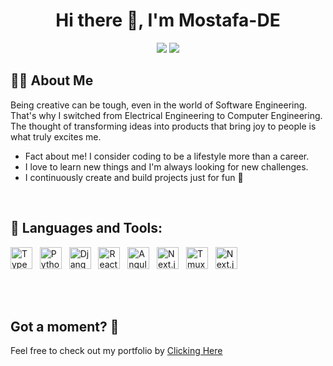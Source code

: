 <h1 align="center">Hi there 👋, I'm Mostafa-DE</h1>
<div align="center">
    <a href = "https://www.linkedin.com/in/mostafa-de/" target="_blank"><img src="https://img.icons8.com/fluent/48/000000/linkedin.png"/></a>
    <a href = "https://twitter.com/m_fayyad0_0" target="_blank"><img src="https://img.icons8.com/fluent/48/000000/twitter.png"/></a>
</div>


## 🙋‍♂️ About Me

Being creative can be tough, even in the world of Software Engineering. That's why I switched from Electrical Engineering to Computer Engineering. The thought of transforming ideas into products that bring joy to people is what truly excites me.
 - Fact about me! I consider coding to be a lifestyle more than a career.
 - I love to learn new things and I'm always looking for new challenges.
 - I continuously create and build projects just for fun 🙂

<br />

## 🚀 Languages and Tools:

<p align="left"> 
    <img src="https://github.com/get-icon/geticon/raw/master/icons/typescript-icon.svg" alt="Typescript" width="35px" height="35px">&nbsp;&nbsp;
    <img src="https://github.com/get-icon/geticon/raw/master/icons/python.svg" alt="Python" width="35px" height="35px">&nbsp;&nbsp;
    <img src="https://github.com/get-icon/geticon/raw/master/icons/django.svg" alt="Django" width="35px" height="35px">&nbsp;&nbsp;
    <img src="https://github.com/get-icon/geticon/raw/master/icons/react.svg" alt="React" width="35px" height="35px">&nbsp;&nbsp;
    <img src="https://github.com/get-icon/geticon/raw/master/icons/angular-icon.svg" alt="Angular" width="35px" height="35px">&nbsp;&nbsp;
    <img src="https://github.com/get-icon/geticon/raw/master/icons/nextjs-icon.svg" alt="Next.js" width="35px" height="35px">&nbsp;&nbsp;
    <img src="https://styles.redditmedia.com/t5_2siir/styles/communityIcon_n4icrv6e7yw51.png" alt="Tmux" width="35px" height="35px">&nbsp;&nbsp;
    <img src="https://www.vectorlogo.zone/logos/neovimio/neovimio-icon.svg" alt="Next.js" width="35px" height="35px">&nbsp;&nbsp; 
</p>
<br/>
<br/>

## Got a moment? 🤔
Feel free to check out my portfolio by <a href = "https://mostafade.vercel.app" target="_blank">Clicking Here</a>

